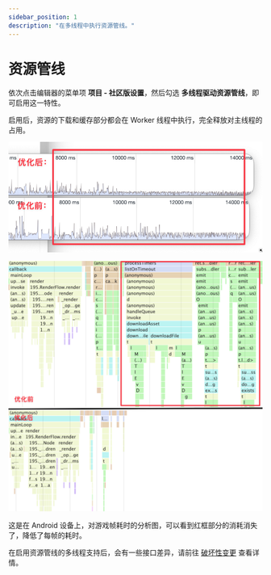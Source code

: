 ```yaml
---
sidebar_position: 1
description: "在多线程中执行资源管线。"
---
```


# 资源管线

依次点击编辑器的菜单项 **项目 - 社区版设置**，然后勾选 **多线程驱动资源管线**，即可启用这一特性。

启用后，资源的下载和缓存部分都会在 Worker 线程中执行，完全释放对主线程的占用。

![analysis](./assets/tap-a.png)

![analysis-2](./assets/tap-a2.png)

这是在 Android 设备上，对游戏帧耗时的分析图，可以看到红框部分的消耗消失了，降低了每帧的耗时。

在启用资源管线的多线程支持后，会有一些接口差异，请前往 [破坏性变更](../../breaking-change#资源管线) 查看详情。
